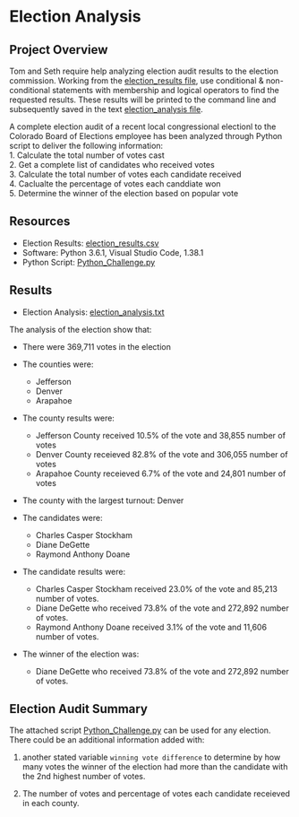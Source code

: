# Election Analysis

## Project Overview
Tom and Seth require help analyzing election audit results to the election commission. Working from the [election_results file](https://github.com/vzhang90/Election_Analysis/blob/main/Resources/election_results.csv), use conditional & non-conditional statements with membership and logical operators to find the requested results. These results will be printed to the command line and subsequently saved in the text [election_analysis file](https://github.com/vzhang90/Election_Analysis/blob/main/Resources/election_results.csv).

A complete election audit of a recent local congressional electionl to the Colorado Board of Elections employee has been analyzed through Python script to deliver the following information:  
    1. Calculate the total number of votes cast  
    2. Get a complete list of candidates who received votes  
    3. Calculate the total number of votes each candidate received  
    4. Caclualte the percentage of votes each canddiate won  
    5. Determine the winner of the election based on popular vote  
  
## Resources
- Election Results: [election_results.csv](https://github.com/vzhang90/Election_Analysis/blob/main/Resources/election_results.csv)
- Software: Python 3.6.1, Visual Studio Code, 1.38.1  
- Python Script: [Python_Challenge.py](https://github.com/vzhang90/Election_Analysis/blob/main/PyPoll_Challenge.py)

## Results
- Election Analysis: [election_analysis.txt](https://github.com/vzhang90/Election_Analysis/blob/main/analysis/election_analysis.txt)

The analysis of the election show that:
  - There were 369,711 votes in the election
  - The counties were:  
     - Jefferson
     - Denver
     - Arapahoe
   
  - The county results were:
     - Jefferson County received 10.5% of the vote and 38,855 number of votes
     - Denver County receieved 82.8% of the vote and 306,055 number of votes
     - Arapahoe County receieved 6.7% of the vote and 24,801 number of votes
     
  - The county with the largest turnout: Denver
  
  - The candidates were: 
     - Charles Casper Stockham
     - Diane DeGette  
     - Raymond Anthony Doane  
     
  - The candidate results were:
     - Charles Casper Stockham received 23.0% of the vote and 85,213 number of votes.
     - Diane DeGette who received 73.8% of the vote and 272,892 number of votes.  
     - Raymond Anthony Doane received 3.1% of the vote and 11,606 number of votes.  
       
  - The winner of the election was:
     - Diane DeGette who received 73.8% of the vote and 272,892 number of votes.
      

## Election Audit Summary
The attached script [Python_Challenge.py](https://github.com/vzhang90/Election_Analysis/blob/main/PyPoll_Challenge.py) can be used for any election. There could be an additional information added with: 

1) another stated variable `winning vote difference` to determine by how many votes the winner of the election had more than the candidate with the 2nd highest number of votes.

2) The number of votes and percentage of votes each candidate receieved in each county.
